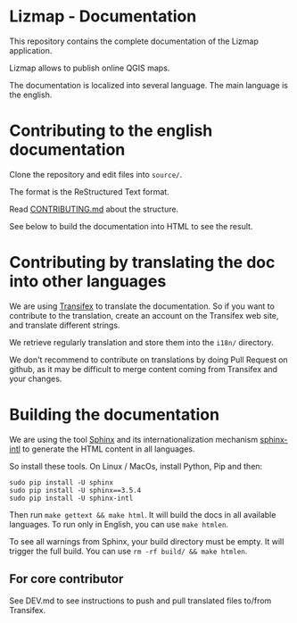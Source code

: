 Lizmap - Documentation
=======================

This repository contains the complete documentation of the Lizmap application.

Lizmap allows to publish online QGIS maps.

The documentation is localized into several language. The main language is
the english. 

Contributing to the english documentation
=========================================

Clone the repository and edit files into `source/`.

The format is the ReStructured Text format.

Read [CONTRIBUTING.md](./CONTRIBUTING.md) about the structure.

See below to build the documentation into HTML to see the result.


Contributing by translating the doc into other languages
=========================================================

We are using [Transifex](https://www.transifex.com/3liz-1/lizmap-documentation/)
to translate the documentation. So if you want to contribute to the translation,
create an account on the Transifex web site, and translate different strings.

We retrieve regularly translation and store them into the `i18n/` directory. 

We don't recommend to contribute on translations by doing Pull Request on
github, as it may be difficult to merge content coming from Transifex and your
changes.

Building the documentation
===========================

We are using the tool [Sphinx](https://sphinx-doc.org)  and its 
internationalization mechanism [sphinx-intl](https://sphinx-doc.org/intl.html) to 
generate the HTML content in all languages.

So install these tools. On Linux / MacOs, install Python, Pip and then:

```
sudo pip install -U sphinx
sudo pip install -U sphinx==3.5.4
sudo pip install -U sphinx-intl
```

Then run `make gettext && make html`. It will build the docs in all available 
languages. To run only in English, you can use `make htmlen`.

To see all warnings from Sphinx, your build directory must be empty. It will trigger the full build.
You can use `rm -rf build/ && make htmlen`.

For core contributor
--------------------

See DEV.md to see instructions to push and pull translated files to/from Transifex.
